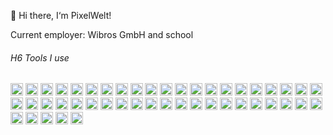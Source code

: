 👋 Hi there, I‘m PixelWelt!

Current employer: Wibros GmbH and school

###### H6 Tools I use
<!--START_SECTION:badges-->
<!--END_SECTION:badges-->
<img src="https://ibb.co/sQ0mqpP" width="20"/>
<img src="https://ibb.co/Ykd4HCm" width="20"/>
<img src="https://ibb.co/2vJQdG0" width="20"/>
<img src="https://ibb.co/qgM7gP2" width="20"/>
<img src="https://ibb.co/D82CzhT" width="20"/>
<img src="https://ibb.co/qCxmxdt" width="20"/>
<img src="https://ibb.co/cLbbDNn" width="20"/>
<img src="https://ibb.co/YBQ90LD" width="20"/>
<img src="https://ibb.co/zrpx6qx" width="20"/>
<img src="https://ibb.co/89Q4tPX" width="20"/>
<img src="https://ibb.co/WHXJTRZ" width="20"/>
<img src="https://ibb.co/p3gsTv3" width="20"/>
<img src="https://ibb.co/wS4RWsW" width="20"/>
<img src="https://ibb.co/CsGTZ8w" width="20"/>
<img src="https://ibb.co/1d2SzGv" width="20"/>
<img src="https://ibb.co/MCvbqYW" width="20"/>
<img src="https://ibb.co/zhH9q9v" width="20"/>
<img src="https://ibb.co/SRJZqt5" width="20"/>
<img src="https://ibb.co/m6mdnq4" width="20"/>
<img src="https://ibb.co/jZLRk5n" width="20"/>
<img src="https://ibb.co/zXT59Pr" width="20"/>
<img src="https://ibb.co/qCnFHx5" width="20"/>
<img src="https://ibb.co/g6GZBns" width="20"/>
<img src="https://ibb.co/hWrnCgD" width="20"/>
<img src="https://ibb.co/DY7kgGx" width="20"/>
<img src="https://ibb.co/ydGWC1Y" width="20"/>
<img src="https://ibb.co/V9x4hPS" width="20"/>
<img src="https://ibb.co/z6WsDxq" width="20"/>
<img src="https://ibb.co/vQ4cm8s" width="20"/>
<img src="https://ibb.co/r3FqV44" width="20"/>
<img src="https://ibb.co/xqnh13Q" width="20"/>
<img src="https://ibb.co/bWkwx1q" width="20"/>
<img src="https://ibb.co/NrfgK3H" width="20"/>
<img src="https://ibb.co/V93VhC9" width="20"/>
<img src="https://ibb.co/tzs7tHg" width="20"/>
<img src="https://ibb.co/MGfCGfj" width="20"/>
<img src="https://ibb.co/VHp6dNZ" width="20"/>
<img src="https://ibb.co/r5DkSQq" width="20"/>
<img src="https://ibb.co/ygZJnyb" width="20"/>
<img src="https://ibb.co/4MgJj5Y" width="20"/>
<img src="https://ibb.co/RQ25zd7" width="20"/>
<img src="https://ibb.co/mcrqTNx" width="20"/>
<img src="https://ibb.co/VQWVxzm" width="20"/>
<img src="https://ibb.co/z4N4Wgf" width="20"/>
<img src="https://ibb.co/rHqbkz9" width="20"/>
<img src="https://ibb.co/r3XSRXn" width="20"/>
<img src="https://ibb.co/xjPdjtC" width="20"/>
